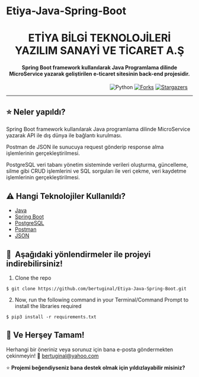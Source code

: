 # Etiya-Java-Spring-Boot
<h1 align="center">ETİYA BİLGİ TEKNOLOJİLERİ YAZILIM SANAYİ VE TİCARET A.Ş</h1>

  <h4 align="center">Spring Boot framework kullanılarak Java Programlama dilinde MicroService yazarak geliştirilen e-ticaret sitesinin back-end projesidir.</h4>

&nbsp;&nbsp;&nbsp;&nbsp;&nbsp;&nbsp;&nbsp;&nbsp;&nbsp;&nbsp;&nbsp;&nbsp;&nbsp;&nbsp;&nbsp;&nbsp;&nbsp;&nbsp;&nbsp;&nbsp;&nbsp;&nbsp;&nbsp;&nbsp;&nbsp;&nbsp;&nbsp;&nbsp;&nbsp;&nbsp;&nbsp;&nbsp;&nbsp;&nbsp;&nbsp;&nbsp;&nbsp;&nbsp;&nbsp;&nbsp;&nbsp;&nbsp;&nbsp;&nbsp;&nbsp;&nbsp;&nbsp;&nbsp;&nbsp;&nbsp;&nbsp;&nbsp;&nbsp;&nbsp;&nbsp;&nbsp;&nbsp;&nbsp;&nbsp;&nbsp;&nbsp;&nbsp;&nbsp;&nbsp;&nbsp;&nbsp;&nbsp;&nbsp;&nbsp;&nbsp;
![Python](https://img.shields.io/badge/python-v3.6+-red.svg)
[![Forks](https://img.shields.io/github/forks/bertuginal/Face-Mask-Detection.svg?logo=github)](https://github.com/bertuginal/Face-Mask-Detection/network/members)
[![Stargazers](https://img.shields.io/github/stars/bertuginal/Face-Mask-Detection.svg?logo=github)](https://github.com/bertuginal/Face-Mask-Detection/stargazers)

---

## :star: Neler yapıldı?
Spring Boot framework kullanılarak Java programlama dilinde MicroService yazarak API ile dış dünya ile bağlantı kurulması.

Postman de JSON ile sunucuya request gönderip response alma işlemlerinin gerçekleştirilmesi.

PostgreSQL veri tabanı yönetim sisteminde verileri oluşturma, güncelleme, silme gibi CRUD işlemlerini ve SQL sorguları ile veri çekme, veri kaydetme işlemlerinin gerçekleştirilmesi.

## :warning: Hangi Teknolojiler Kullanıldı?

- [Java](https://www.java.com/tr/)
- [Spring Boot](https://spring.io/projects/spring-boot)
- [PostgreSQL](https://www.postgresql.org)
- [Postman](https://www.postman.com)
- [JSON](https://www.json.org/json-en.html)

## 🚀&nbsp; Aşağıdaki yönlendirmeler ile projeyi indirebilirsiniz!
1. Clone the repo
```
$ git clone https://github.com/bertuginal/Etiya-Java-Spring-Boot.git
```
2. Now, run the following command in your Terminal/Command Prompt to install the libraries required
```
$ pip3 install -r requirements.txt
```

## :clap: Ve Herşey Tamam!
Herhangi bir öneriniz veya sorunuz için bana e-posta göndermekten çekinmeyin! :email: bertuginal@yahoo.com

:star: <b>Projemi beğendiyseniz bana destek olmak için yıldızlayabilir misiniz?</b>

